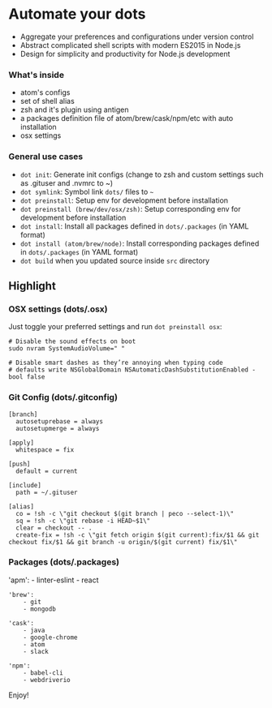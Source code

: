 # Automate your dots

- Aggregate your preferences and configurations under version control
- Abstract complicated shell scripts with modern ES2015 in Node.js
- Design for simplicity and productivity for Node.js development

### What's inside

- atom's configs
- set of shell alias
- zsh and it's plugin using antigen
- a packages definition file of atom/brew/cask/npm/etc with auto installation
- osx settings

### General use cases

- `dot init`: Generate init configs (change to zsh and custom settings such as .gituser and .nvmrc to ~)
- `dot symlink`: Symbol link `dots/` files to `~`
- `dot preinstall`: Setup env for development before installation
- `dot preinstall (brew/dev/osx/zsh)`: Setup corresponding env for development before installation
- `dot install`: Install all packages defined in `dots/.packages` (in YAML format)
- `dot install (atom/brew/node)`: Install corresponding packages defined in `dots/.packages` (in YAML format)
- `dot build` when you updated source inside `src` directory

## Highlight

### OSX settings (dots/.osx)

Just toggle your preferred settings and run `dot preinstall osx`:

	# Disable the sound effects on boot
	sudo nvram SystemAudioVolume=" "

	# Disable smart dashes as they’re annoying when typing code
	# defaults write NSGlobalDomain NSAutomaticDashSubstitutionEnabled -bool false

### Git Config (dots/.gitconfig)

	[branch]
	  autosetuprebase = always
	  autosetupmerge = always

	[apply]
	  whitespace = fix

    [push]
	  default = current

	[include]
   	  path = ~/.gituser

	[alias]
	  co = !sh -c \"git checkout $(git branch | peco --select-1)\"
   	  sq = !sh -c \"git rebase -i HEAD~$1\"
 	  clear = checkout -- .
      create-fix = !sh -c \"git fetch origin $(git current):fix/$1 && git checkout fix/$1 && git branch -u origin/$(git current) fix/$1\"

### Packages (dots/.packages)

  'apm':
    - linter-eslint
    - react

	'brew':
		- git
		- mongodb

	'cask':
		- java
		- google-chrome
		- atom
		- slack

	'npm':
		- babel-cli
		- webdriverio

Enjoy!
